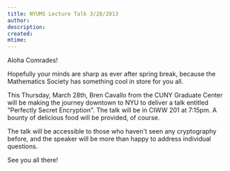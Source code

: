 ```yaml
---
title: NYUMS Lecture Talk 3/28/2013
author: 
description: 
created: 
mtime: 
---
```


Aloha Comrades!

Hopefully your minds are sharp as ever after spring break, because the Mathematics Society has something cool in store for you all.

This Thursday, March 28th, Bren Cavallo from the CUNY Graduate Center will be making the journey downtown to NYU to deliver a talk entitled "Perfectly Secret
Encryption". The talk will be in CIWW 201 at 7:15pm. A bounty of delicious food will be provided, of course.

The talk will be accessible to those who haven't seen any cryptography before, and the speaker will be more than happy to address individual questions. 

See you all there!
